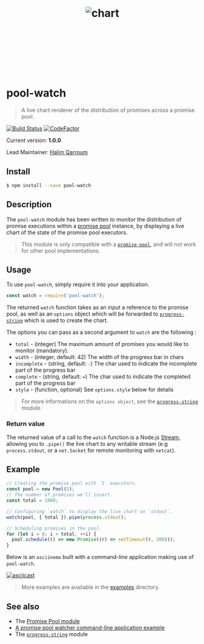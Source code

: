 <h1 align="center">
	<br>
	<br>
	<br>
	<br>
	<br>
	<img src="https://cdn.dribbble.com/users/210606/screenshots/1420523/loading-gif.gif" alt="chart">
	<br>
	<br>
	<br>
	<br>
	<br>
</h1>

# pool-watch
> A live chart renderer of the distribution of promises across a promise pool.

[![Build Status](https://travis-ci.org/HQarroum/pool-watch.svg?branch=master)](https://travis-ci.org/HQarroum/middleware-chain)
[![CodeFactor](https://www.codefactor.io/repository/github/hqarroum/pool-watch/badge)](https://www.codefactor.io/repository/github/hqarroum/pool-watch)

Current version: **1.0.0**

Lead Maintainer: [Halim Qarroum](mailto:hqm.post@gmail.com)

## Install

```sh
$ npm install --save pool-watch
```

## Description

The `pool-watch` module has been written to monitor the distribution of promise executions within a [promise pool](https://github.com/HQarroum/promise-pool) instance, by displaying a live chart of the state of the promise pool executors.

> This module is only compatible with a [`promise-pool`](https://github.com/HQarroum/promise-pool), and will not work for other pool implementations.

## Usage

To use `pool-watch`, simply require it into your application.

```js
const watch = require('pool-watch');
```

The returned `watch` function takes as an input a reference to the promise pool, as well as an `options` object which will be forwarded to [`progress-string`](https://github.com/watson/progress-string) which is used to create the chart.

The options you can pass as a second argument to `watch` are the following :

- `total` - (integer) The maximum amount of promises you would like to monitor (mandatory).
- `width` - (integer, default: 42) The width of the progress bar in chars
- `incomplete` - (string, default: `-`) The char used to indicate the
  incomplete part of the progress bar
- `complete` - (string, default: `=`) The char used to indicate the
  completed part of the progress bar
- `style` - (function, optional) See `options.style` below for details

> For more informations on the `options object`, see the [`progress-string`](https://github.com/watson/progress-string) module.

### Return value

The returned value of a call to the `watch` function is a Node.js [Stream](https://nodejs.org/api/stream.html), allowing you to `.pipe()` the live chart to any writable stream (e.g `process.stdout`, or a `net.Socket` for remote monitoring with `netcat`).

## Example

```js
// Creating the promise pool with `5` executors.
const pool = new Pool(5);
// The number of promises we'll insert.
const total = 1000;

// Configuring `watch` to display the live chart on `stdout`.
watch(pool, { total }).pipe(process.stdout);

// Scheduling promises in the pool.
for (let i = 0; i < total; ++i) {
  pool.schedule(() => new Promise((r) => setTimeout(r, 200)));
}
```

Below is an `asciinema` built with a command-line application making use of `pool-watch`.

[![asciicast](https://asciinema.org/a/YrNLcfAkFueFr0TLqhGXHgAFJ.png)](https://asciinema.org/a/YrNLcfAkFueFr0TLqhGXHgAFJ)

> More examples are available in the [examples](./examples) directory.

## See also

 - The [Promise Pool module](https://github.com/HQarroum/promise-pool)
 - [A promise pool watcher command-line application example](https://github.com/HQarroum/promise-pool/tree/master/examples/pool-monitoring)
 - The [`progress-string`](https://github.com/watson/progress-string) module

